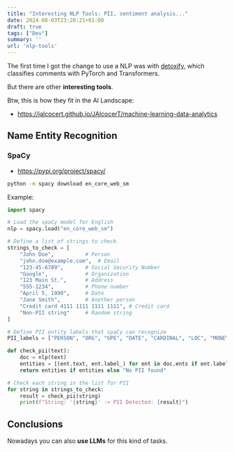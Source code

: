 ```yaml
---
title: "Interesting NLP Tools: PII, sentiment analysis..."
date: 2024-08-03T23:20:21+01:00
draft: true
tags: ["Dev"]
summary: ''
url: 'nlp-tools'
---
```


The first time I got the change to use a NLP was with [detoxify](https://pypi.org/project/detoxify/), which classifies comments with PyTorch and Transformers.

But there are other **interesting tools**.

Btw, this is how they fit in the AI Landscape: 

* https://jalcocert.github.io/JAlcocerT/machine-learning-data-analytics


## Name Entity Recognition

### SpaCy

* https://pypi.org/project/spacy/

```sh
python -m spacy download en_core_web_sm
```

Example:

```py
import spacy

# Load the spaCy model for English
nlp = spacy.load("en_core_web_sm")

# Define a list of strings to check
strings_to_check = [
    "John Doe",          # Person
    "john.doe@example.com",  # Email
    "123-45-6789",       # Social Security Number
    "Google",            # Organization
    "123 Main St.",      # Address
    "555-1234",          # Phone number
    "April 5, 1990",     # Date
    "Jane Smith",        # Another person
    "Credit card 4111 1111 1111 1111", # Credit card
    "Non-PII string"     # Random string
]

# Define PII entity labels that spaCy can recognize
PII_labels = ["PERSON", "ORG", "GPE", "DATE", "CARDINAL", "LOC", "MONEY"]

def check_pii(text):
    doc = nlp(text)
    entities = [(ent.text, ent.label_) for ent in doc.ents if ent.label_ in PII_labels]
    return entities if entities else "No PII found"

# Check each string in the list for PII
for string in strings_to_check:
    result = check_pii(string)
    print(f"String: '{string}' -> PII Detected: {result}")
```

## Conclusions

Nowadays you can also **use LLMs** for this kind of tasks.